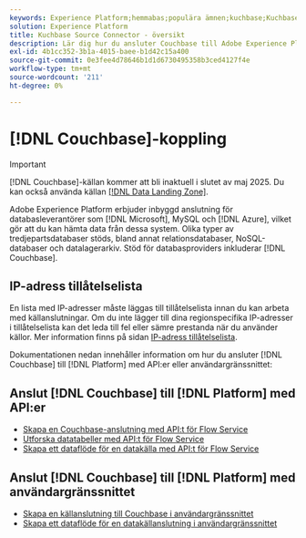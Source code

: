 ```yaml
---
keywords: Experience Platform;hemmabas;populära ämnen;kuchbase;Kuchbase
solution: Experience Platform
title: Kuchbase Source Connector - översikt
description: Lär dig hur du ansluter Couchbase till Adobe Experience Platform med API:er eller användargränssnittet.
exl-id: 4b1cc352-3b1a-4015-baee-b1d42c15a400
source-git-commit: 0e3fee4d78646b1d1d6730495358b3ced4127f4e
workflow-type: tm+mt
source-wordcount: '211'
ht-degree: 0%

---
```


# [!DNL Couchbase]-koppling

>[!IMPORTANT]
>
>[!DNL Couchbase]-källan kommer att bli inaktuell i slutet av maj 2025. Du kan också använda källan [[!DNL Data Landing Zone]](../cloud-storage/data-landing-zone.md).

Adobe Experience Platform erbjuder inbyggd anslutning för databasleverantörer som [!DNL Microsoft], MySQL och [!DNL Azure], vilket gör att du kan hämta data från dessa system. Olika typer av tredjepartsdatabaser stöds, bland annat relationsdatabaser, NoSQL-databaser och datalagerarkiv. Stöd för databasproviders inkluderar [!DNL Couchbase].

## IP-adress tillåtelselista

En lista med IP-adresser måste läggas till tillåtelselista innan du kan arbeta med källanslutningar. Om du inte lägger till dina regionspecifika IP-adresser i tillåtelselista kan det leda till fel eller sämre prestanda när du använder källor. Mer information finns på sidan [IP-adress tillåtelselista](../../ip-address-allow-list.md).

Dokumentationen nedan innehåller information om hur du ansluter [!DNL Couchbase] till [!DNL Platform] med API:er eller användargränssnittet:

## Anslut [!DNL Couchbase] till [!DNL Platform] med API:er

- [Skapa en Couchbase-anslutning med API:t för Flow Service](../../tutorials/api/create/databases/couchbase.md)
- [Utforska datatabeller med API:t för Flow Service](../../tutorials/api/explore/tabular.md)
- [Skapa ett dataflöde för en datakälla med API:t för Flow Service](../../tutorials/api/collect/database-nosql.md)

## Anslut [!DNL Couchbase] till [!DNL Platform] med användargränssnittet

- [Skapa en källanslutning till Couchbase i användargränssnittet](../../tutorials/ui/create/databases/couchbase.md)
- [Skapa ett dataflöde för en datakällanslutning i användargränssnittet](../../tutorials/ui/dataflow/databases.md)
